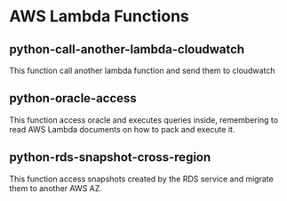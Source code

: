 # AWS Lambda Functions


## python-call-another-lambda-cloudwatch

This function call another lambda function and send them to cloudwatch

## python-oracle-access	

This function access oracle and executes queries inside, remembering to read AWS Lambda documents on how to pack and execute it.

## python-rds-snapshot-cross-region

This function access snapshots created by the RDS service and migrate them to another AWS AZ.

